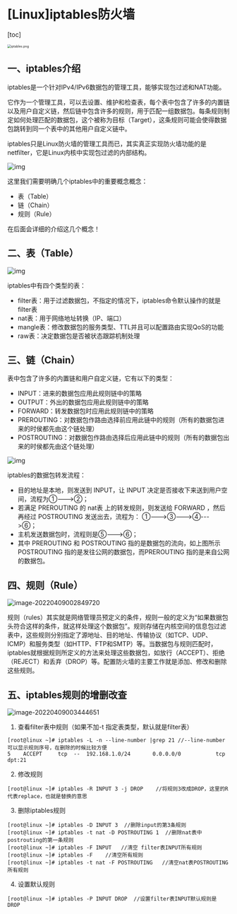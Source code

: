 # [Linux]iptables防火墙

[toc]

<img src="https://www.zsythink.net/wp-content/uploads/ueditor/php/upload/image/20170212/1486863972980583.png" alt="iptables.png" style="zoom:50%;" />

## 一、iptables介绍

iptables是一个针对IPv4/IPv6数据包的管理工具，能够实现包过滤和NAT功能。

它作为一个管理工具，可以去设置、维护和检查表，每个表中包含了许多的内置链以及用户自定义链，然后链中包含许多的规则，用于匹配一组数据包。每条规则制定如何处理匹配的数据包，这个被称为目标（Target），这条规则可能会使得数据包跳转到同一个表中的其他用户自定义链中。

iptables只是Linux防火墙的管理工具而已，其实真正实现防火墙功能的是netfilter，它是Linux内核中实现包过滤的内部结构。

![img](https://gitee.com/skybiubiu/mdpic/raw/master/imgs/1124877-20170313192058276-752439770.png)

这里我们需要明确几个iptables中的重要概念概念：

- 表（Table）
- 链（Chain）
- 规则（Rule）

在后面会详细的介绍这几个概念！



## 二、表（Table）

![img](https://www.cnbugs.com/wp-content/uploads/2020/04/image-78.png)

iptables中有四个类型的表：

- filter表：用于过滤数据包，不指定的情况下，iptables命令默认操作的就是filter表
- nat表：用于网络地址转换（IP、端口）
- mangle表：修改数据包的服务类型、TTL并且可以配置路由实现QoS的功能
- raw表：决定数据包是否被状态跟踪机制处理



## 三、链（Chain）

表中包含了许多的内置链和用户自定义链，它有以下的类型：

- INPUT：进来的数据包应用此规则链中的策略
- OUTPUT：外出的数据包应用此规则链中的策略
- FORWARD：转发数据包时应用此规则链中的策略
- PREROUTING：对数据包作路由选择前应用此链中的规则（所有的数据包进来的时侯都先由这个链处理）
- POSTROUTING：对数据包作路由选择后应用此链中的规则（所有的数据包出来的时侯都先由这个链处理）



![img](https://www.cnbugs.com/wp-content/uploads/2020/04/image-79.png)

iptables的数据包转发流程：

- 目的地址是本地，则发送到 INPUT，让 INPUT 决定是否接收下来送到用户空间，流程为①--->②；
- 若满足 PREROUTING 的 nat表 上的转发规则，则发送给 FORWARD ，然后再经过 POSTROUTING 发送出去，流程为： ①--->③--->④--->⑥；
- 主机发送数据包时，流程则是⑤--->⑥；
- 其中 PREROUTING 和 POSTROUTING 指的是数据包的流向，如上图所示 POSTROUTING 指的是发往公网的数据包，而PREROUTING 指的是来自公网的数据包。



## 四、规则（Rule）

![image-20220409002849720](https://gitee.com/skybiubiu/mdpic/raw/master/imgs/image-20220409002849720.png)

规则（rules）其实就是网络管理员预定义的条件，规则一般的定义为“如果数据包头符合这样的条件，就这样处理这个数据包”。规则存储在内核空间的信息包过滤表中，这些规则分别指定了源地址、目的地址、传输协议（如TCP、UDP、ICMP）和服务类型（如HTTP、FTP和SMTP）等。当数据包与规则匹配时，iptables就根据规则所定义的方法来处理这些数据包，如放行（ACCEPT）、拒绝（REJECT）和丢弃（DROP）等。配置防火墙的主要工作就是添加、修改和删除这些规则。



## 五、iptables规则的增删改查

![image-20220409003444651](https://gitee.com/skybiubiu/mdpic/raw/master/imgs/image-20220409003444651.png)

1. 查看filter表中规则（如果不加-t 指定表类型，默认就是filter表）

```shell
[root@linux ~]# iptables -L -n --line-number |grep 21 //--line-number可以显示规则序号，在删除的时候比较方便
5    ACCEPT     tcp  --  192.168.1.0/24       0.0.0.0/0           tcp dpt:21
```

2. 修改规则

```shell
[root@linux ~]# iptables -R INPUT 3 -j DROP    //将规则3改成DROP，这里的R代表replace，也就是替换的意思
```

3. 删除iptables规则

```shell
[root@linux ~]# iptables -D INPUT 3  //删除input的第3条规则
[root@linux ~]# iptables -t nat -D POSTROUTING 1  //删除nat表中postrouting的第一条规则
[root@linux ~]# iptables -F INPUT   //清空 filter表INPUT所有规则
[root@linux ~]# iptables -F    //清空所有规则
[root@linux ~]# iptables -t nat -F POSTROUTING   //清空nat表POSTROUTING所有规则
```

4. 设置默认规则

```shell
[root@linux ~]# iptables -P INPUT DROP  //设置filter表INPUT默认规则是 DROP
```

